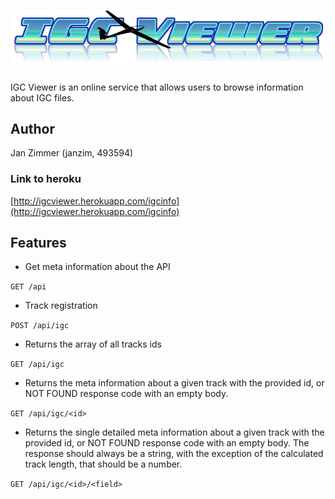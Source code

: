 ![Scheme](logo.png)

IGC Viewer is an online service that allows users to browse information about IGC files.

## Author
Jan Zimmer (janzim, 493594)

### Link to heroku
[http://igcviewer.herokuapp.com/igcinfo](http://igcviewer.herokuapp.com/igcinfo)

## Features
* Get meta information about the API

`GET /api`

* Track registration

`POST /api/igc`

* Returns the array of all tracks ids

`GET /api/igc`

* Returns the meta information about a given track with the provided id, or NOT FOUND response code with an empty body.

`GET /api/igc/<id>`

* Returns the single detailed meta information about a given track with the provided id, or NOT FOUND response code with an empty body. The response should always be a string, with the exception of the calculated track length, that should be a number.

`GET /api/igc/<id>/<field>`
